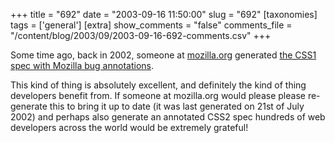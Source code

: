 +++
title = "692"
date = "2003-09-16 11:50:00"
slug = "692"
[taxonomies]
tags = ['general']
[extra]
show_comments = "false"
comments_file = "/content/blog/2003/09/2003-09-16-692-comments.csv"
+++

Some time ago, back in 2002, someone at [mozilla.org](http://www.mozilla.org) generated [the CSS1 spec with Mozilla bug annotations](http://www.mozilla.org/docs/web-developer/bugspecs/REC-CSS1.html).

This kind of thing is absolutely excellent, and definitely the kind of thing developers benefit from. If someone at mozilla.org would please please re-generate this to bring it up to date (it was last generated on 21st of July 2002) and perhaps also generate an annotated CSS2 spec hundreds of web developers across the world would be extremely grateful!
